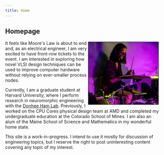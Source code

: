```yaml
---
title: Home 
---
```


## Homepage

<img src="images/drumming.jpg" height="200" alt="Me playing the drums in 2019" style="float: right; margin: 4px 10px 4px 4px; border: 1px solid #000000;"> 

It feels like Moore's Law is about to end and, as an electrical engineer, I am very excited to have front-row tickets to the event.
I am interested in exploring how novel VLSI design techniques can be used to improve computer hardware without relying on ever-smaller process nodes.

Currently, I am a graduate student at Harvard University, where I perform research in neuromorphic engineering with the [Donhee Ham Lab](https://www.donheehamlab.org/). 
Previously, I worked on the CPU Cores physical design team at AMD and completed my undergraduate education at the Colorado School of Mines. 
I am also an alum of the Maine School of Science and Mathematics in my wonderful home state.

This site is a work-in-progress. I intend to use it mostly for discussion of engineering topics, but I reserve the right to post uninteresting content covering any topic of my interest.
